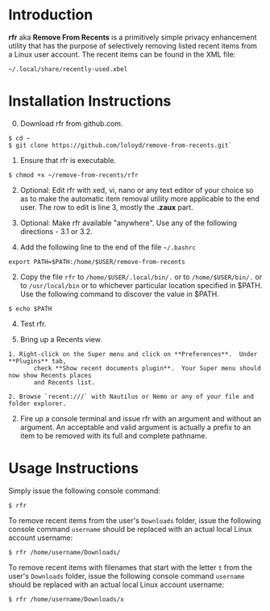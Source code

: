 # Introduction

**rfr** aka **Remove From Recents** is a primitively simple privacy enhancement utility that has the purpose
of selectively removing listed recent items from a Linux user account.  The recent items can be found in the
XML file:

  `~/.local/share/recently-used.xbel`

# Installation Instructions

0. Download rfr from github.com.

  ```
  $ cd ~
  $ git clone https://github.com/loloyd/remove-from-recents.git`
  ```

1. Ensure that rfr is executable.

  `$ chmod +x ~/remove-from-recents/rfr`

2. Optional: Edit rfr with xed, vi, nano or any text editor of your choice so as to make the
   automatic item removal utility more applicable to the end user.
   The row to edit is line 3, mostly the **.zaux** part.

3. Optional: Make rfr available "anywhere".  Use any of the following directions - 3.1 or 3.2.

  1. Add the following line to the end of the file `~/.bashrc`

  `export PATH=$PATH:/home/$USER/remove-from-recents`

  2. Copy the file `rfr` to `/home/$USER/.local/bin/.` or to `/home/$USER/bin/.` or to `/usr/local/bin` or
       to whichever particular location specified in $PATH.
       Use the following command to discover the value in $PATH.

  `$ echo $PATH`

4. Test rfr.

  1. Bring up a Recents view.

    1. Right-click on the Super menu and click on **Preferences**.  Under **Plugins** tab,
           check **Show recent documents plugin**.  Your Super menu should now show Recents places
           and Recents list.
    
    2. Browse `recent:///` with Nautilus or Nemo or any of your file and folder explorer.

  2. Fire up a console terminal and issue rfr with an argument and without an argument.  An acceptable
       and valid argument is actually a prefix to an item to be removed with its full and complete pathname.

# Usage Instructions

Simply issue the following console command:

  `$ rfr`

To remove recent items from the user's `Downloads` folder, issue the following console command `username` should be
replaced with an actual local Linux account username:

  `$ rfr /home/username/Downloads/`

To remove recent items with filenames that start with the letter `t` from the user's `Downloads` folder, issue the following console command `username` should be replaced with an actual local Linux account username:

  `$ rfr /home/username/Downloads/x`
